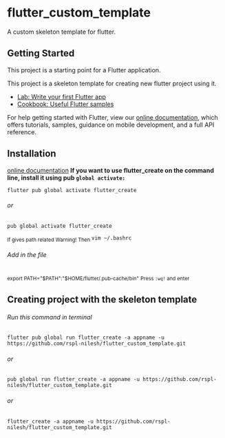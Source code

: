 # flutter_custom_template

A custom skeleton template for flutter.

## Getting Started

This project is a starting point for a Flutter application.

This project is a skeleton template for creating new flutter project using it.

- [Lab: Write your first Flutter app](https://flutter.dev/docs/get-started/codelab)
- [Cookbook: Useful Flutter samples](https://flutter.dev/docs/cookbook)

For help getting started with Flutter, view our
[online documentation](https://flutter.dev/docs), which offers tutorials,
samples, guidance on mobile development, and a full API reference.

## Installation
[online documentation](https://pub.dev/packages/flutter_create)
**If you want to use flutter_create on the command line, install it using pub ```global activate:```**

```flutter pub global activate flutter_create```
######              or
```pub global activate flutter_create```

<sub> If gives path related Warning! Then </sub>
```vim ~/.bashrc```
###### Add in the file
<sub>export PATH="$PATH":"$HOME/flutter/.pub-cache/bin"</sub>
<sub>Press ```:wq!``` and enter</sub>

## Creating project with the skeleton template

###### Run this command in terminal
```flutter pub global run flutter_create -a appname -u https://github.com/rspl-nilesh/flutter_custom_template.git```
######              or
```pub global run flutter_create -a appname -u https://github.com/rspl-nilesh/flutter_custom_template.git```
######              or
```flutter_create -a appname -u https://github.com/rspl-nilesh/flutter_custom_template.git```